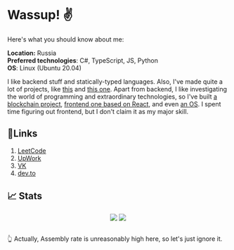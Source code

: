 # Wassup! ✌️

Here's what you should know about me:

**Location:** Russia\
**Preferred technologies**: C#, TypeScript, JS, Python\
**OS**: Linux (Ubuntu 20.04)

I like backend stuff and statically-typed languages. Also, I've made quite a lot of projects, like [this](https://github.com/thedenisnikulin/chattitude-app-backend/) and [this one](https://github.com/thedenisnikulin/self-taught-dev.ru). Apart from backend, I like investigating the world of programming and extraordinary technologies, so I've built [a blockchain project](https://github.com/thedenisnikulin/poc_p2p_blockchain_project), [frontend one based on React](https://github.com/thedenisnikulin/chattitude-app-frontend), and even [an OS](https://github.com/thedenisnikulin/os-project). I spent time figuring out frontend, but I don't claim it as my major skill.


## 🔗Links
1. [LeetCode](https://leetcode.com/thedenisnikulin/)
2. [UpWork](https://www.upwork.com/o/profiles/users/~0143ebb308e4a6f5c5/)
3. [VK](https://vk.com/gottagetgrip)
4. [dev.to](https://dev.to/thedenisnikulin)


## 📈 Stats
<div align="center">
<img align="center" src="https://github-readme-stats.vercel.app/api/top-langs/?username=thedenisnikulin&hide=css,html,Makefile&langs_count=8&layout=compact&bg_color=" />

<img align="center" src="https://github-readme-stats.vercel.app/api/?username=thedenisnikulin&show_icons=true&line_height=20&card_width=0" />
</div>

<br>👆 Actually, Assembly rate is unreasonably high here, so let's just ignore it.
